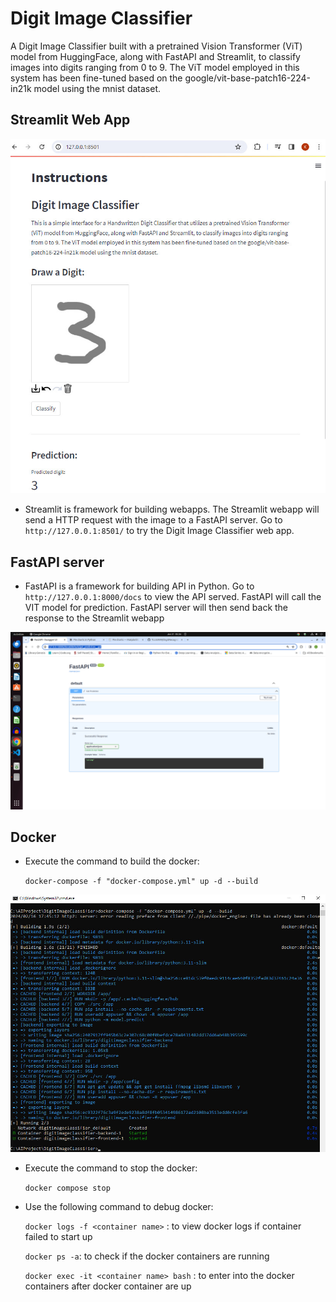 # Digit Image Classifier
A Digit Image Classifier built with a pretrained Vision Transformer (ViT) model from HuggingFace, along with FastAPI and Streamlit, to classify images into digits ranging from 0 to 9. The ViT model employed in this system has been fine-tuned based on the google/vit-base-patch16-224-in21k model using the mnist dataset.


## Streamlit Web App
![alt text](https://github.com/oaklin/DigitClassifier/blob/master/pics/streamlit.jpg?raw=true)

- Streamlit is framework for building webapps. The Streamlit webapp will send a HTTP request with the image to a FastAPI server. Go to ``http://127.0.0.1:8501/`` to try the Digit Image Classifier web app.

## FastAPI server
- FastAPI is a framework for building API in Python. Go to ``http://127.0.0.1:8000/docs`` to view the API served. FastAPI will call the VIT model for prediction. FastAPI server will then send back the response to the Streamlit webapp

![alt text](https://github.com/TLIJUN99/DigitRecognizer/blob/main/pics/FastAPI.png?raw=true)

## Docker
- Execute the command to build the docker:

  ``docker-compose -f "docker-compose.yml" up -d --build``

![alt text](https://github.com/oaklin/DigitClassifier/blob/master/pics/docker%20compose.jpg?raw=true)

- Execute the command to stop the docker:
  
  ``docker compose stop``

- Use the following command to debug docker:

  ``docker logs -f <container name>`` : to view docker logs if container failed to start up

  ``docker ps -a``: to check if the docker containers are running

  ``docker exec -it <container name> bash`` : to enter into the docker containers after docker container are up

  



